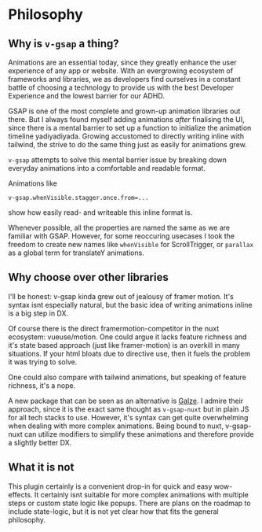 # Philosophy

## Why is `v-gsap` a thing?

Animations are an essential today, since they greatly enhance the user experience of any app or website. With an evergrowing ecosystem of frameworks and libraries, we as developers find ourselves in a constant battle of choosing a technology to provide us with the best Developer Experience and the lowest barrier for our ADHD.

GSAP is one of the most complete and grown-up animation libraries out there. But I always found myself adding animations _after_ finalising the UI, since there is a mental barrier to set up a function to initialize the animation timeline yadiyadiyada.
Growing accustomed to directly writing inline with tailwind, the strive to do the same thing just as easily for animations grew.

`v-gsap` attempts to solve this mental barrier issue by breaking down everyday animations into a comfortable and readable format.

Animations like

```
v-gsap.whenVisible.stagger.once.from=...
```

show how easily read- and writeable this inline format is.

Whenever possible, all the properties are named the same as we are familiar with GSAP. However, for some reoccuring usecases I took the freedom to create new names like `whenVisible` for ScrollTrigger, or `parallax` as a global term for translateY animations.

## Why choose over other libraries

I'll be honest: v-gsap kinda grew out of jealousy of framer motion. It's syntax isnt especially natural, but the basic idea of writing animations inline is a big step in DX.

Of course there is the direct framermotion-competitor in the nuxt ecosystem: vueuse/motion. One could argue it lacks feature richness and it's state based approach (just like framer-motion) is an overkill in many situations. If your html bloats due to directive use, then it fuels the problem it was trying to solve.

One could also compare with tailwind animations, but speaking of feature richness, it's a nope.

A new package that can be seen as an alternative is [Galze](https://glaze.dev). I admire their approach, since it is the exact same thought as `v-gsap-nuxt` but in plain JS for all tech stacks to use. However, it's syntax can get quite overwhelming when dealing with more complex animations. Being bound to nuxt, v-gsap-nuxt can utilize modifiers to simplify these animations and therefore provide a slightly better DX.

## What it is not

This plugin certainly is a convenient drop-in for quick and easy wow-effects. It certainly isnt suitable for more complex animations with multiple steps or custom state logic like popups. There are plans on the roadmap to include state-logic, but it is not yet clear how that fits the general philosophy.

